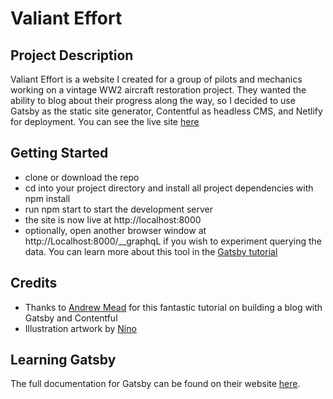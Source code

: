 # Valiant Effort

## Project Description

Valiant Effort is a website I created for a group of pilots and mechanics working on a vintage WW2 aircraft restoration project. They wanted the ability to blog about their progress along the way, so I decided to use Gatsby as the static site generator, Contentful as headless CMS, and Netlify for deployment. You can see the live site [here](https://valianteffort.netlify.com)

## Getting Started

-   clone or download the repo
-   cd into your project directory and install all project dependencies with npm install
-   run npm start to start the development server
-   the site is now live at http://localhost:8000
-   optionally, open another browser window at http://Localhost:8000/__graphqL if you wish to experiment querying the data. You can learn more about this tool in the [Gatsby tutorial](https://www.gatsbyjs.org/tutorial/part-five/#introducing-graphiql)

## Credits

-   Thanks to [Andrew Mead](https://mead.io/gatsby-bootcamp) for this fantastic tutorial on building a blog with Gatsby and Contentful
-   Illustration artwork by [Nino](https://www.fiverr.com/onintheartist)

## Learning Gatsby

The full documentation for Gatsby can be found on their website [here](https://www.gatsbyjs.org/).
